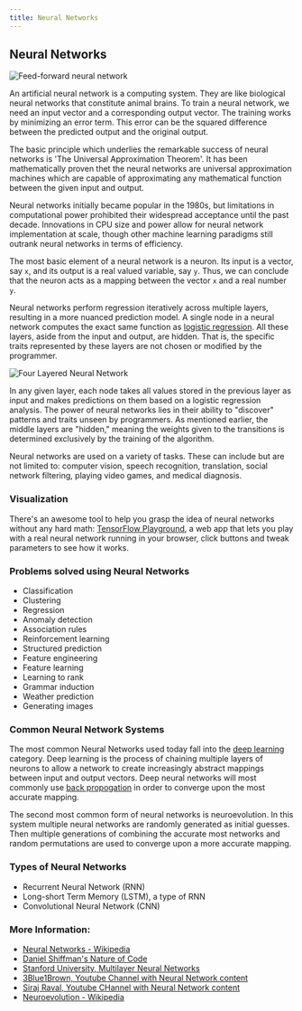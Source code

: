 ```yaml
---
title: Neural Networks
---
```

## Neural Networks
![Feed-forward neural network](http://ufldl.stanford.edu/tutorial/images/SingleNeuron.png)

An artificial neural network is a computing system. They are like biological neural networks that constitute animal brains. 
To train a neural network, we need an input vector and a corresponding output vector.
The training works by minimizing an error term. This error can be the squared difference between the predicted output and the original output.

The basic principle which underlies the remarkable success of neural networks is 'The Universal Approximation Theorem'. It has been mathematically proven thet the neural networks are universal approximation machines which are capable of approximating any mathematical function between the given input and output.

Neural networks initially became popular in the 1980s, but limitations in computational power prohibited their widespread acceptance until the past decade.
Innovations in CPU size and power allow for neural network implementation at scale, though other machine learning paradigms still outrank neural networks in terms of efficiency.

The most basic element of a neural network is a neuron. Its input is a vector, say `x`, and its output is a real valued variable, say `y`. Thus, we can conclude that the neuron acts as a mapping between the vector `x` and a real number `y`.

Neural networks perform regression iteratively across multiple layers, resulting in a more nuanced prediction model.
A single node in a neural network computes the exact same function as [logistic regression](../logistic-regression/index.md).
All these layers, aside from the input and output, are hidden. That is, the specific traits represented by these layers are not chosen or modified by the programmer.

![Four Layered Neural Network](http://cs231n.github.io/assets/nn1/neural_net2.jpeg)

In any given layer, each node takes all values stored in the previous layer as input and makes predictions on them based on a logistic regression analysis. 
The power of neural networks lies in their ability to "discover" patterns and traits unseen by programmers. 
As mentioned earlier, the middle layers are "hidden," meaning the weights given to the transitions is determined exclusively by the training of the algorithm.

Neural networks are used on a variety of tasks. These can include but are not limited to: computer vision, speech recognition, translation, social network filtering, playing video games, and medical diagnosis.

### Visualization

There's an awesome tool to help you grasp the idea of neural networks without any hard math: <a href='http://playground.tensorflow.org' target='_blank' rel='nofollow'>TensorFlow Playground</a>, a web app that lets you play with a real neural network running in your browser, click buttons and tweak parameters to see how it works.

### Problems solved using Neural Networks
- Classification
- Clustering
- Regression
- Anomaly detection 
- Association rules 
- Reinforcement learning 
- Structured prediction 
- Feature engineering 
- Feature learning 
- Learning to rank
- Grammar induction
- Weather prediction
- Generating images

### Common Neural Network Systems

The most common Neural Networks used today fall into the [deep learning](https://github.com/freeCodeCamp/guides/blob/master/src/pages/machine-learning/deep-learning/index.md) category. Deep learning is the process of chaining multiple layers of neurons to allow a network to create increasingly abstract mappings between input and output vectors. Deep neural networks will most commonly use [back propogation](https://github.com/freeCodeCamp/guides/blob/master/src/pages/machine-learning/backpropagation/index.md) in order to converge upon the most accurate mapping.

The second most common form of neural networks is neuroevolution. In this system multiple neural networks are randomly generated as initial guesses. Then multiple generations of combining the accurate most networks and random permutations are used to converge upon a more accurate mapping. 

### Types of Neural Networks
- Recurrent Neural Network (RNN)
- Long-short Term Memory (LSTM), a type of RNN
- Convolutional Neural Network (CNN)

### More Information:
- [Neural Networks - Wikipedia](https://en.wikipedia.org/wiki/Artificial_neural_network#Components_of_an_artificial_neural_network)
- [Daniel Shiffman's Nature of Code](http://natureofcode.com/book/chapter-10-neural-networks/)
- [Stanford University, Multilayer Neural Networks](http://ufldl.stanford.edu/tutorial/supervised/MultiLayerNeuralNetworks/)
- [3Blue1Brown, Youtube Channel with Neural Network content](https://youtu.be/aircAruvnKk)
- [Siraj Raval, Youtube CHannel with Neural Network content](https://youtu.be/h3l4qz76JhQ)
- [Neuroevolution - Wikipedia](https://en.wikipedia.org/wiki/Neuroevolution)
